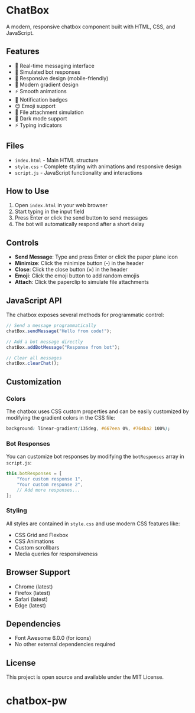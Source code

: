 # ChatBox

A modern, responsive chatbox component built with HTML, CSS, and JavaScript.

## Features

- 💬 Real-time messaging interface
- 🤖 Simulated bot responses
- 📱 Responsive design (mobile-friendly)
- 🎨 Modern gradient design
- ⚡ Smooth animations
- 🔔 Notification badges
- 😊 Emoji support
- 📎 File attachment simulation
- 🌙 Dark mode support
- ⚡ Typing indicators

## Files

- `index.html` - Main HTML structure
- `style.css` - Complete styling with animations and responsive design
- `script.js` - JavaScript functionality and interactions

## How to Use

1. Open `index.html` in your web browser
2. Start typing in the input field
3. Press Enter or click the send button to send messages
4. The bot will automatically respond after a short delay

## Controls

- **Send Message**: Type and press Enter or click the paper plane icon
- **Minimize**: Click the minimize button (-) in the header
- **Close**: Click the close button (×) in the header
- **Emoji**: Click the emoji button to add random emojis
- **Attach**: Click the paperclip to simulate file attachments

## JavaScript API

The chatbox exposes several methods for programmatic control:

```javascript
// Send a message programmatically
chatBox.sendMessage("Hello from code!");

// Add a bot message directly
chatBox.addBotMessage("Response from bot");

// Clear all messages
chatBox.clearChat();
```

## Customization

### Colors
The chatbox uses CSS custom properties and can be easily customized by modifying the gradient colors in the CSS file:

```css
background: linear-gradient(135deg, #667eea 0%, #764ba2 100%);
```

### Bot Responses
You can customize bot responses by modifying the `botResponses` array in `script.js`:

```javascript
this.botResponses = [
    "Your custom response 1",
    "Your custom response 2",
    // Add more responses...
];
```

### Styling
All styles are contained in `style.css` and use modern CSS features like:
- CSS Grid and Flexbox
- CSS Animations
- Custom scrollbars
- Media queries for responsiveness

## Browser Support

- Chrome (latest)
- Firefox (latest)
- Safari (latest)
- Edge (latest)

## Dependencies

- Font Awesome 6.0.0 (for icons)
- No other external dependencies required

## License

This project is open source and available under the MIT License.
# chatbox-pw
